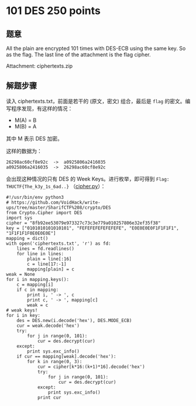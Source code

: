 101 DES 250 points
================

题意
-------------

All the plain are encrypted 101 times with DES-ECB using the same key. So as the flag. The last line of the attachment is the flag cipher.

Attachment: ciphertexts.zip

解题步骤
-------------

读入 ciphertexts.txt，前面是若干的 (原文，密文) 组合，最后是 `flag` 的密文。编写程序发现，有这样的情况：

- M(A) = B
- M(B) = A

其中 M 表示 DES 加密。

这样的数据为：

```
26298ac60cf8e92c  ->  a0925806a2416035
a0925806a2416035  ->  26298ac60cf8e92c
```

会出现这种情况的只有 DES 的 Week Keys。进行枚举，即可得到 `Flag: THUCTF{The_k3y_1s_6ad..}` （[cipher.py](cipher.py)）：

```
#!/usr/bin/env python3
# https://github.com/VoidHack/write-ups/tree/master/SharifCTF%208/crypto/DES
from Crypto.Cipher import DES
import sys
cipher = "8fb92ee53079e973327c73c3e779a010257806e32ef35f38"
key = ["0101010101010101", "FEFEFEFEFEFEFEFE", "E0E0E0E0F1F1F1F1", "1F1F1F1F0E0E0E0E"]
mapping = dict()
with open('ciphertexts.txt', 'r') as fd:
    lines = fd.readlines()
    for line in lines:
        plain = line[:16]
        c = line[17:-1]
        mapping[plain] = c
weak = None
for i in mapping.keys():
    c = mapping[i]
    if c in mapping:
        print i, ' -> ', c 
        print c, ' -> ', mapping[c]
        weak = c
# weak keys!
for i in key:
    des = DES.new(i.decode('hex'), DES.MODE_ECB)
    cur = weak.decode('hex')
    try:
        for j in range(0, 101):
            cur = des.decrypt(cur)
    except:
        print sys.exc_info()
    if cur == mapping[weak].decode('hex'):
        for k in range(0, 3):
            cur = cipher[k*16:(k+1)*16].decode('hex')
            try:
                for j in range(0, 101):
                    cur = des.decrypt(cur)
            except:
                print sys.exc_info()
            print cur
```